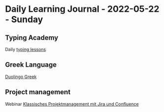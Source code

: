 # Daily Learning Journal - 2022-05-22 - Sunday

## Typing Academy

Daily [typing lessons](https://www.typing.academy/typing-tutor/lessons)

## Greek Language

[Duolingo Greek](https://www.duolingo.com/learn)

## Project management

Webinar [Klassisches Projektmanagement mit Jira und Confluence](https://event.heise.de/backoffice/conference/1293)

